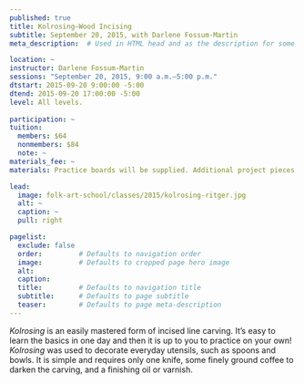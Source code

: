 ```yaml
---
published: true
title: Kolrosing—Wood Incising 
subtitle: September 20, 2015, with Darlene Fossum-Martin 
meta_description:  # Used in HTML head and as the description for some search engines

location: ~
instructor: Darlene Fossum-Martin 
sessions: "September 20, 2015, 9:00 a.m.–5:00 p.m."
dtstart: 2015-09-20 9:00:00 -5:00
dtend: 2015-09-20 17:00:00 -5:00
level: All levels. 
  
participation: ~
tuition:
  members: $64
  nonmembers: $84
  note: ~
materials_fee: ~
materials: Practice boards will be supplied. Additional project pieces can be purchased from the Museum Store, or you can bring something of your own to decorate. Bring your own knife, Darlene will supply the rest.

lead:
  image: folk-art-school/classes/2015/kolrosing-ritger.jpg
  alt: ~
  caption: ~
  pull: right

pagelist:
  exclude: false
  order:         # Defaults to navigation order  
  image:         # Defaults to cropped page hero image
  alt:
  caption:
  title:         # Defaults to navigation title
  subtitle:      # Defaults to page subtitle
  teaser:        # Defaults to page meta-description 
---
```

_Kolrosing_ is an easily mastered form of incised line carving. It’s easy to learn the basics in one day and then it is up to you to practice on your own! _Kolrosing_ was used to decorate everyday utensils, such as spoons and bowls. It is simple and requires only one knife, some finely ground coffee to darken the carving, and a finishing oil or varnish. 